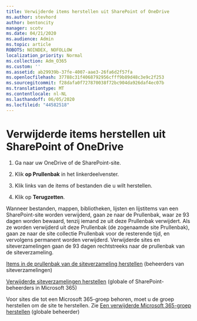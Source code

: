 ```yaml
---
title: Verwijderde items herstellen uit SharePoint of OneDrive
ms.author: stevhord
author: bentoncity
manager: scotv
ms.date: 04/21/2020
ms.audience: Admin
ms.topic: article
ROBOTS: NOINDEX, NOFOLLOW
localization_priority: Normal
ms.collection: Adm_O365
ms.custom: ''
ms.assetid: ab29939b-37fe-4007-aae3-26fa6d2f57fa
ms.openlocfilehash: 37788c31f4068792956cfff9b89d48c3e9c2f253
ms.sourcegitcommit: f28dafa0f727870038f72bc904da926daf4ec07b
ms.translationtype: MT
ms.contentlocale: nl-NL
ms.lasthandoff: 06/05/2020
ms.locfileid: "44582518"
---
```

# <a name="restore-deleted-items-from-sharepoint-or-onedrive"></a>Verwijderde items herstellen uit SharePoint of OneDrive

1. Ga naar uw OneDrive of de SharePoint-site.
    
2. Klik **op Prullenbak** in het linkerdeelvenster. 
    
3. Klik links van de items of bestanden die u wilt herstellen.
    
4. Klik op **Terugzetten**. 
    
Wanneer bestanden, mappen, bibliotheken, lijsten en lijstitems van een SharePoint-site worden verwijderd, gaan ze naar de Prullenbak, waar ze 93 dagen worden bewaard, tenzij iemand ze uit deze Prullenbak verwijdert. Als ze worden verwijderd uit deze Prullenbak (de zogenaamde site Prullenbak), gaan ze naar de site collectie Prullenbak voor de resterende tijd, en vervolgens permanent worden verwijderd. Verwijderde sites en siteverzamelingen gaan de 93 dagen rechtstreeks naar de prullenbak van de siteverzameling.
  
[Items in de prullenbak van de siteverzameling herstellen](https://go.microsoft.com/fwlink/?linkid=867800) (beheerders van siteverzamelingen) 
  
[Verwijderde siteverzamelingen herstellen](https://go.microsoft.com/fwlink/?linkid=867660) (globale of SharePoint-beheerders in Microsoft 365) 
  
Voor sites die tot een Microsoft 365-groep behoren, moet u de groep herstellen om de site te herstellen. Zie [Een verwijderde Microsoft 365-groep herstellen](https://go.microsoft.com/fwlink/?linkid=867802) (globale beheerder) 
  

